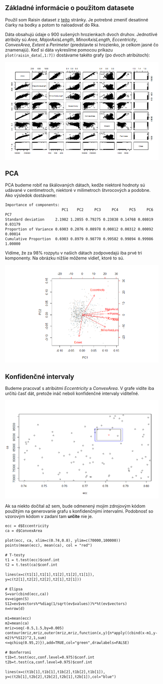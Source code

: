 ## Základné informácie o použitom datasete

Použil som Raisin dataset z [tejto](https://www.muratkoklu.com/datasets/) stránky. Je potrebné zmeniť desatinné čiarky na bodky a potom to naloadovať do Rka.

Dáta obsahujú údaje o 900 sušených hrozienkach dvoch druhov. Jednotlivé atribúty sú *Area*, *MajorAxisLength*, *MinorAxisLength*, *Eccentricity*, *ConvexArea*, *Extent* a *Perimeter* (predstavte si hrozienko, je celkom jasné čo znamenajú). Keď si dáta vykreslíme pomocou príkazu `plot(raisin_data[,1:7])` dostávame takéto grafy (po dvoch atribútoch):

![Grafy](Pictures/E04P01.png)


## PCA

PCA budeme robiť na škálovaných dátach, kedže niektoré hodnoty sú udávané v centimetroch, niektoré v milimetroch štvrocových a podobne. Ako výsledok dostávame:

```
Importance of components:
                          PC1    PC2     PC3     PC4     PC5     PC6     PC7
Standard deviation     2.1982 1.2055 0.79275 0.23838 0.14768 0.08019 0.03179
Proportion of Variance 0.6903 0.2076 0.08978 0.00812 0.00312 0.00092 0.00014
Cumulative Proportion  0.6903 0.8979 0.98770 0.99582 0.99894 0.99986 1.00000
```

Vidíme, že za 98% rozpytu v našich dátach zodpovedajú iba prvé tri komponenty. Na obrázku nižšie môžeme vidieť, ktoré to sú.

![PCA](Pictures/E04P02.png)


## Konfidenčné intervaly

Budeme pracovať s atribútmi *Eccentricity* a *ConvexArea*. V grafe vidíte iba určitú časť dát, pretože ináč neboli konfidenčné intervaly viditeľné.

![CI](Pictures/E04P03.png)

Ak sa niekto dočítal až sem, bude odmenený mojim zdrojovým kódom použitým na generovanie grafu s konfidenčnými intervalmi. Podobnosť so vzorovým kódom v zadaní tam **určite** nie je.

```
ecc = d$Eccentricity
ca = d$ConvexArea

plot(ecc, ca, xlim=c(0.74,0.8), ylim=c(70000,100000))
points(mean(ecc), mean(ca), col = "red")

# T-testy
t1 = t.test(ecc)$conf.int
t2 = t.test(ca)$conf.int

lines(x=c(t1[1],t1[1],t1[2],t1[2],t1[1]), y=c(t2[1],t2[2],t2[2],t2[1],t2[1]))

# Elipsa
S=var(cbind(ecc,ca))
ev=eigen(S)
S12=ev$vectors%*%diag(1/sqrt(ev$values))%*%t(ev$vectors)
n=nrow(d)

m1=mean(ecc)
m2=mean(ca)
mriz=seq(-0.5,1.5,by=0.005)
contour(mriz,mriz,outer(mriz,mriz,function(x,y){n*apply((cbind(x-m1,y-m2)%*%S12)^2,1,sum)<=qchisq(0.95,2)}),add=TRUE,col="green",drawlabels=FALSE)

# Bonferroni
t1b=t.test(ecc,conf.level=0.975)$conf.int
t2b=t.test(ca,conf.level=0.975)$conf.int

lines(x=c(t1b[1],t1b[1],t1b[2],t1b[2],t1b[1]), y=c(t2b[1],t2b[2],t2b[2],t2b[1],t2b[1]),col="blue")
```
